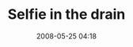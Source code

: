 ---
title: "Selfie in the drain"
layout: picture
picture: "/assets/camera-roll/2008/2008-05-25-selfie-in-the-drain/recon-2-045.jpg"
thumbnail: "/assets/camera-roll/2008/2008-05-25-selfie-in-the-drain/recon-2-045-thumbnail.jpg"
date: 2008-05-25 04:18
tags:
  - Drain
  - Recon 2
  - Lake Phalen
  - Urban Exploration
  - Photograph
  - Selfie
---